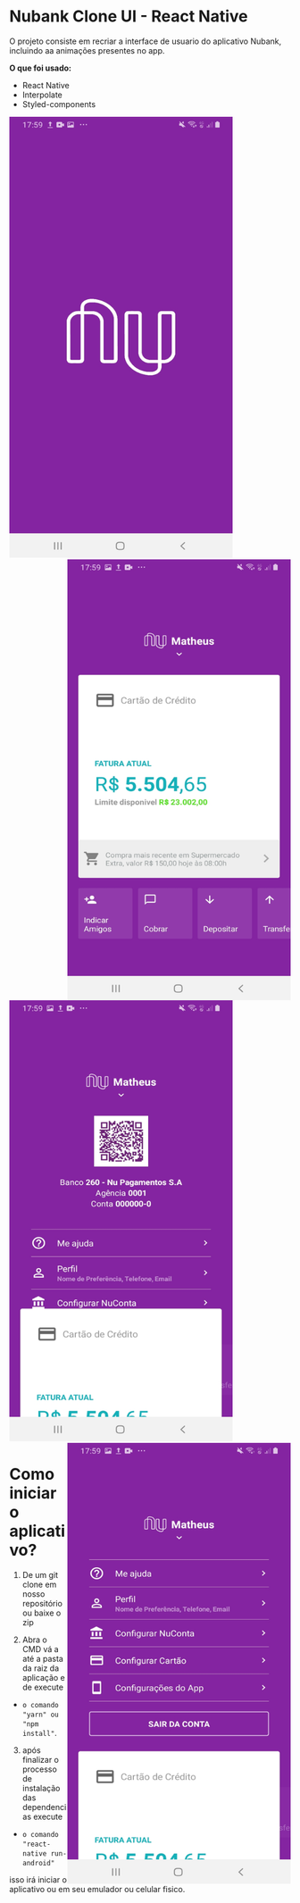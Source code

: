 # Nubank Clone UI - React Native 

O projeto consiste em recriar a interface de usuario do aplicativo Nubank, incluindo aa animações presentes no app.

**O que foi usado:**
- React Native
- Interpolate
- Styled-components

<div style="flex: 1; justifyContent: row; alignItem: space-around">
  <img sstyle="float: left;" src="https://github.com/benits/UI-Nubank-Clone/blob/master/Screenshot/nubank01.jpg" width="400" height="790">     
  <img style="float: right;" src="https://github.com/benits/UI-Nubank-Clone/blob/master/Screenshot/nubank02.jpg" width="400" height="790">
</div>
<div style="flex: 1; justifyContent: row; alignItem: space-around">
  <img sstyle="float: left;" src="https://github.com/benits/UI-Nubank-Clone/blob/master/Screenshot/nubank03.jpg" width="400" height="790">     
  <img style="float: right;" src="https://github.com/benits/UI-Nubank-Clone/blob/master/Screenshot/nubank04.jpg" width="400" height="790">
</div>


# Como iniciar o aplicativo?


1. De um git clone em nosso repositório ou baixe o zip 

2. Abra o CMD vá a até a pasta da raiz da aplicação e de execute 

* ```o comando "yarn" ou "npm install"```.

3. após finalizar o processo de instalação das dependencias execute 

* ```o comando "react-native run-android"```

isso irá iniciar o aplicativo ou em seu emulador ou celular fisico.



